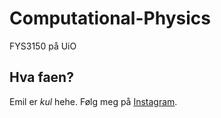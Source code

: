 # Computational-Physics
FYS3150 på UiO

## Hva faen?
Emil er _kul_ hehe.
Følg meg på [Instagram](https://www.instagram.com/benedicteallum/).

